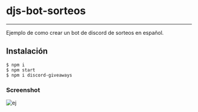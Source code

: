 # djs-bot-sorteos
***
Ejemplo de como crear un bot de discord de sorteos en español.
## Instalación
```
$ npm i 
$ npm start
$ npm i discord-giveaways
```
### Screenshot
![ej](https://media.discordapp.net/attachments/832720412898099279/913475190124597319/Screenshot_2021-11-25-14-02-27-1.png)

